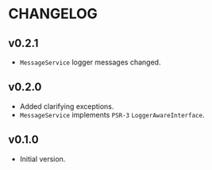 CHANGELOG
=========

v0.2.1
------
- `MessageService` logger messages changed.

v0.2.0
------
- Added clarifying exceptions.
- `MessageService` implements `PSR-3` `LoggerAwareInterface`.

v0.1.0
------
- Initial version.